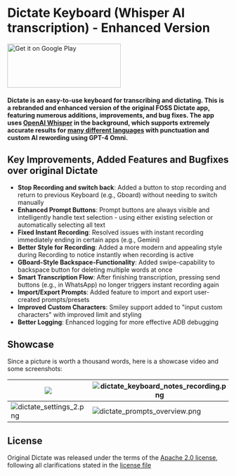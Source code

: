 # Dictate Keyboard (Whisper AI transcription) - Enhanced Version

<a href='https://play.google.com/store/apps/details?id=net.devemperor.dictate'><img alt='Get it on Google Play' width="258px" height="100px" src='https://github.com/DevEmperor/Dictate/blob/d99981575350cfde1fa91d4c449d97483eda14d0/img/google-play-badge.png?raw=true'/></a>

#### Dictate is an easy-to-use keyboard for transcribing and dictating. This is a rebranded and enhanced version of the original FOSS Dictate app, featuring numerous additions, improvements, and bug fixes. The app uses [OpenAI Whisper](https://openai.com/index/whisper/) in the background, which supports extremely accurate results for [many different languages](https://platform.openai.com/docs/guides/speech-to-text/supported-languages) with punctuation and custom AI rewording using GPT-4 Omni.

## Key Improvements, Added Features and Bugfixes over original Dictate

- **Stop Recording and switch back**: Added a button to stop recording and return to previous Keyboard (e.g., Gboard) without needing to switch manually
- **Enhanced Prompt Buttons**: Prompt buttons are always visible and intelligently handle text selection - using either existing selection or automatically selecting all text
- **Fixed Instant Recording**: Resolved issues with instant recording immediately ending in certain apps (e.g., Gemini)
- **Better Style for Recording**: Added a more modern and appealing style during Recording to notice instantly when recording is active
- **GBoard-Style Backspace-Functionality**: Added swipe-capability to backspace button for deleting multiple words at once
- **Smart Transcription Flow**: After finishing transcription, pressing send buttons (e.g., in WhatsApp) no longer triggers instant recording again
- **Import/Export Prompts**: Added feature to import and export user-created prompts/presets
- **Improved Custom Characters**: Smiley support added to "input custom characters" with improved limit and styling
- **Better Logging**: Enhanced logging for more effective ADB debugging

## Showcase

Since a picture is worth a thousand words, here is a showcase video and some screenshots:

| <a href='https://youtube.com/watch?v=F6C1hRi1PSI'><img src='https://github.com/DevEmperor/Dictate/blob/624fde1cbc8e29fdb77f334f3edfa6231d27df82/img/dictate_player.png?raw=true'/></a> | ![dictate_keyboard_notes_recording.png](https://github.com/DevEmperor/Dictate/blob/624fde1cbc8e29fdb77f334f3edfa6231d27df82/img/dictate_keyboard_notes_recording.png?raw=true) | ![dictate_settings.png](https://github.com/DevEmperor/Dictate/blob/624fde1cbc8e29fdb77f334f3edfa6231d27df82/img/dictate_settings.png?raw=true) |
| ------------------------------------------------------------ | ------------------------------------------------------------ | ------------------------------------------------------------ |
| ![dictate_settings_2.png](https://github.com/DevEmperor/Dictate/blob/58fd05bad9b33a91efb51a9506f6d9bf6310ad5b/img/dictate_settings_2.png?raw=true) | ![dictate_prompts_overview.png](https://github.com/DevEmperor/Dictate/blob/624fde1cbc8e29fdb77f334f3edfa6231d27df82/img/dictate_prompts_overview.png?raw=true) | ![dictate_prompts_edit.png](https://github.com/DevEmperor/Dictate/blob/624fde1cbc8e29fdb77f334f3edfa6231d27df82/img/dictate_prompts_edit.png?raw=true) |


## License

Original Dictate was released under the terms of the [Apache 2.0 license](https://www.apache.org/licenses/LICENSE-2.0), following all clarifications stated in the [license file](https://raw.githubusercontent.com/DevEmperor/Dictate/master/LICENSE)